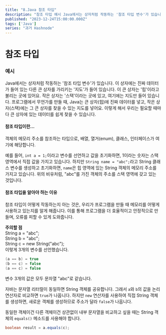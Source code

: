 ```yaml
---
title: "8.Java 참조 타입"
description: "참조 타입 예시 Java에서는 상자처럼 작동하는 '참조 타입 변수'가 있습니다. 이 상자에는 진짜 데이터가 들어 있는 다른 큰 상자를 가리키는 '지도'가 들어 있습니다. 이 큰 상자는 '힙'이라고 불리는 곳에 있어요. 작은 상자는 '스택'이라는 곳에 있고, 여기에는 지도만 들어 있습니다. 프로그램에서 무언가를 만들 때, Java는 큰 상자(힙)에 진짜 데이터를 넣고, 작은 상자(스택)에는 그 큰 상자를 찾을 수 있는 지도를 넣어요. 이렇게 해서..."
published: "2023-12-24T15:00:00.000Z"
tags: ['Java']
series: "과거 Hashnode"
---
```


# **참조 타입**

### 예시

Java에서는 상자처럼 작동하는 '참조 타입 변수'가 있습니다. 이 상자에는 진짜 데이터가 들어 있는 다른 큰 상자를 가리키는 '지도'가 들어 있습니다. 이 큰 상자는 '힙'이라고 불리는 곳에 있어요. 작은 상자는 '스택'이라는 곳에 있고, 여기에는 지도만 들어 있습니다. 프로그램에서 무언가를 만들 때, Java는 큰 상자(힙)에 진짜 데이터를 넣고, 작은 상자(스택)에는 그 큰 상자를 찾을 수 있는 지도를 넣어요. 이렇게 해서 우리는 필요할 때마다 큰 상자에 있는 데이터를 쉽게 찾을 수 있습니다.

#### 참조 타입이란...

객체의 메모리 주소를 참조하는 타입으로, 배열, 열거(enum), 클래스, 인터페이스가 여기에 해당합니다.

예를 들어, `int a = 1;`이라고 변수를 선언하고 값을 초기화하면, 1이라는 숫자는 스택 영역에서 직접 값을 가지고 있습니다. 하지만 `String name = "abc";`라고 String 클래스 변수를 생성하고 초기화하면, `name`은 힙 영역에 있는 String 객체의 메모리 주소를 가지고 있습니다. 위의 비유처럼, "abc"를 가진 객체의 주소를 스택 영역에 갖고 있는 것입니다.

#### 참조 타입을 알아야 하는 이유

참조 타입이 어떻게 작동하는지 아는 것은, 우리가 프로그램을 만들 때 메모리를 어떻게 사용하고 있는지를 알게 해줍니다. 이를 통해 프로그램을 더 효율적이고 안정적으로 만들며, 오류를 피할 수 있게 도와줍니다.

**주의할 점**  
String a = "abc";  
String b = "abc";  
String c = new String("abc");  
이렇게 3개의 변수를 선언했습니다.

```java
(a == b) = true
(b == c) = false
(a == c) = false
```

변수 3개의 값은 모두 문자열 "abc"로 같습니다.

자바는 문자열 리터럴이 동일하면 String 객체를 공유합니다. 그래서 `a`와 `b`의 값을 논리연산자로 비교하면 `true`가 나옵니다. 하지만 `new` 연산자를 사용하여 직접 String 객체를 생성하면, 새로운 객체를 생성하므로 주소가 달라 `false`가 나옵니다.

동일한 객체이건 다른 객체이건 상관없이 내부 문자열을 비교하고 싶을 때는 String 객체의 `equals()` 메소드를 사용해야 합니다.

```java
boolean result = a.equals(c);
```